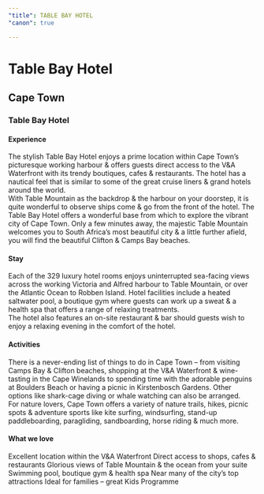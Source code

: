 ```yaml
---
"title": TABLE BAY HOTEL
"canon": true

---
```


# Table Bay Hotel
## Cape Town
### Table Bay Hotel

#### Experience
The stylish Table Bay Hotel enjoys a prime location within Cape Town’s picturesque working harbour &amp; offers guests direct access to the V&amp;A Waterfront with its trendy boutiques, cafes &amp; restaurants.
The hotel has a nautical feel that is similar to some of the great cruise liners &amp; grand hotels around the world.  
With Table Mountain as the backdrop &amp; the harbour on your doorstep, it is quite wonderful to observe ships come &amp; go from the front of the hotel. 
The Table Bay Hotel offers a wonderful base from which to explore the vibrant city of Cape Town.  Only a few minutes away, the majestic Table Mountain welcomes you to South Africa’s most beautiful city &amp; a little further afield, you will find the beautiful Clifton &amp; Camps Bay beaches.

#### Stay
Each of the 329 luxury hotel rooms enjoys uninterrupted sea-facing views across the working Victoria and Alfred harbour to Table Mountain, or over the Atlantic Ocean to Robben Island. 
Hotel facilities include a heated saltwater pool, a boutique gym where guests can work up a sweat &amp; a health spa that offers a range of relaxing treatments.  
The hotel also features an on-site restaurant &amp; bar should guests wish to enjoy a relaxing evening in the comfort of the hotel.

#### Activities
There is a never-ending list of things to do in Cape Town – from visiting Camps Bay &amp; Clifton beaches, shopping at the V&amp;A Waterfront &amp; wine-tasting in the Cape Winelands to spending time with the adorable penguins at Boulders Beach or having a picnic in Kirstenbosch Gardens.
Other options like shark-cage diving or whale watching can also be arranged.  
For nature lovers, Cape Town offers a variety of nature trails, hikes, picnic spots &amp; adventure sports like kite surfing, windsurfing, stand-up paddleboarding, paragliding, sandboarding, horse riding &amp; much more.


#### What we love
Excellent location within the V&amp;A Waterfront
Direct access to shops, cafes &amp; restaurants
Glorious views of Table Mountain &amp; the ocean from your suite
Swimming pool, boutique gym &amp; health spa
Near many of the city’s top attractions
Ideal for families – great Kids Programme